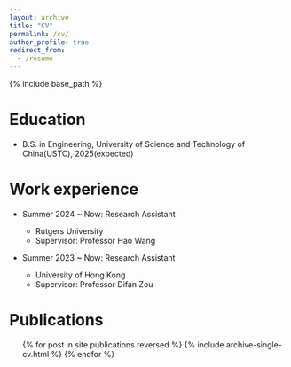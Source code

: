 ```yaml
---
layout: archive
title: "CV"
permalink: /cv/
author_profile: true
redirect_from:
  - /resume
---
```


{% include base_path %}

Education
======
* B.S. in Engineering, University of Science and Technology of China(USTC), 2025(expected)

Work experience
======
* Summer 2024 ~ Now: Research Assistant
  * Rutgers University
  * Supervisor: Professor Hao Wang

* Summer 2023 ~ Now: Research Assistant
  * University of Hong Kong
  * Supervisor: Professor Difan Zou

Publications
======
  <ul>{% for post in site.publications reversed %}
    {% include archive-single-cv.html %}
  {% endfor %}</ul>
